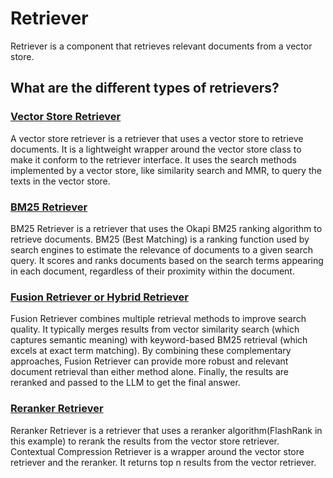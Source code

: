 # Retriever

Retriever is a component that retrieves relevant documents from a vector store.

## What are the different types of retrievers?

### [Vector Store Retriever](./vector-store-retriever.ipynb)

A vector store retriever is a retriever that uses a vector store to retrieve documents. It is a lightweight wrapper around the vector store class to make it conform to the retriever interface. It uses the search methods implemented by a vector store, like similarity search and MMR, to query the texts in the vector store.

### [BM25 Retriever](./bm25-retriever.ipynb)

BM25 Retriever is a retriever that uses the Okapi BM25 ranking algorithm to retrieve documents. BM25 (Best Matching) is a ranking function used by search engines to estimate the relevance of documents to a given search query. It scores and ranks documents based on the search terms appearing in each document, regardless of their proximity within the document.

### [Fusion Retriever or Hybrid Retriever](./fusion-retriever.ipynb)

Fusion Retriever combines multiple retrieval methods to improve search quality. It typically merges results from vector similarity search (which captures semantic meaning) with keyword-based BM25 retrieval (which excels at exact term matching). By combining these complementary approaches, Fusion Retriever can provide more robust and relevant document retrieval than either method alone. Finally, the results are reranked and passed to the LLM to get the final answer.

### [Reranker Retriever](./reranker-retriever.ipynb)

Reranker Retriever is a retriever that uses a reranker algorithm(FlashRank in this example) to rerank the results from the vector store retriever. Contextual Compression Retriever is a wrapper around the vector store retriever and the reranker. It returns top n results from the vector retriever.
